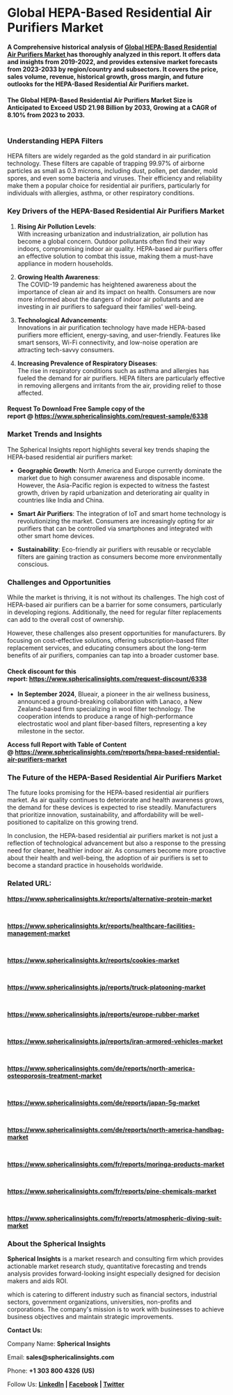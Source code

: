 <h1 class="news-post-title">Global HEPA-Based Residential Air Purifiers Market</h1>
<p><strong>A Comprehensive historical analysis of&nbsp;<a href="https://www.sphericalinsights.com/reports/hepa-based-residential-air-purifiers-market" target="_blank" rel="noreferrer noopener">Global HEPA-Based Residential Air Purifiers Market&nbsp;</a>has thoroughly analyzed in this report. It offers data and insights from 2019-2022, and provides extensive market forecasts from 2023-2033 by region/country and subsectors. It covers the price, sales volume, revenue, historical growth, gross margin, and future outlooks for the HEPA-Based Residential Air Purifiers market.</strong></p>
<h4><strong>The Global HEPA-Based Residential Air Purifiers Market Size is Anticipated to Exceed USD 21.98 Billion by 2033, Growing at a CAGR of 8.10% from 2023 to 2033.</strong></h4>
<p><strong><img src="https://www.sphericalinsights.com/images/rd/global-hepa-based-residential-air-purifiers-market.png" alt="" /></strong></p>
<h3><strong>Understanding HEPA Filters</strong></h3>
<p>HEPA filters are widely regarded as the gold standard in air purification technology. These filters are capable of trapping 99.97% of airborne particles as small as 0.3 microns, including dust, pollen, pet dander, mold spores, and even some bacteria and viruses. Their efficiency and reliability make them a popular choice for residential air purifiers, particularly for individuals with allergies, asthma, or other respiratory conditions.</p>
<h3><strong>Key Drivers of the HEPA-Based Residential Air Purifiers Market</strong></h3>
<ol>
<li>
<p><strong>Rising Air Pollution Levels</strong>:<br />With increasing urbanization and industrialization, air pollution has become a global concern. Outdoor pollutants often find their way indoors, compromising indoor air quality. HEPA-based air purifiers offer an effective solution to combat this issue, making them a must-have appliance in modern households.</p>
</li>
<li>
<p><strong>Growing Health Awareness</strong>:<br />The COVID-19 pandemic has heightened awareness about the importance of clean air and its impact on health. Consumers are now more informed about the dangers of indoor air pollutants and are investing in air purifiers to safeguard their families' well-being.</p>
</li>
<li>
<p><strong>Technological Advancements</strong>:<br />Innovations in air purification technology have made HEPA-based purifiers more efficient, energy-saving, and user-friendly. Features like smart sensors, Wi-Fi connectivity, and low-noise operation are attracting tech-savvy consumers.</p>
</li>
<li>
<p><strong>Increasing Prevalence of Respiratory Diseases</strong>:<br />The rise in respiratory conditions such as asthma and allergies has fueled the demand for air purifiers. HEPA filters are particularly effective in removing allergens and irritants from the air, providing relief to those affected.</p>
</li>
</ol>
<h4>Request To Download Free Sample copy of the report&nbsp;@&nbsp;<a href="https://www.sphericalinsights.com/request-sample/6338">https://www.sphericalinsights.com/request-sample/6338</a></h4>
<h3><strong>Market Trends and Insights</strong></h3>
<p>The Spherical Insights report highlights several key trends shaping the HEPA-based residential air purifiers market:</p>
<ul>
<li>
<p><strong>Geographic Growth</strong>: North America and Europe currently dominate the market due to high consumer awareness and disposable income. However, the Asia-Pacific region is expected to witness the fastest growth, driven by rapid urbanization and deteriorating air quality in countries like India and China.</p>
</li>
<li>
<p><strong>Smart Air Purifiers</strong>: The integration of IoT and smart home technology is revolutionizing the market. Consumers are increasingly opting for air purifiers that can be controlled via smartphones and integrated with other smart home devices.</p>
</li>
<li>
<p><strong>Sustainability</strong>: Eco-friendly air purifiers with reusable or recyclable filters are gaining traction as consumers become more environmentally conscious.</p>
</li>
</ul>
<h3><strong>Challenges and Opportunities</strong></h3>
<p>While the market is thriving, it is not without its challenges. The high cost of HEPA-based air purifiers can be a barrier for some consumers, particularly in developing regions. Additionally, the need for regular filter replacements can add to the overall cost of ownership.</p>
<p>However, these challenges also present opportunities for manufacturers. By focusing on cost-effective solutions, offering subscription-based filter replacement services, and educating consumers about the long-term benefits of air purifiers, companies can tap into a broader customer base.</p>
<h4>Check discount for this report:&nbsp;<a href="https://www.sphericalinsights.com/request-discount/6338">https://www.sphericalinsights.com/request-discount/6338</a></h4>
<ul>
<li><strong>In September 2024</strong>, Blueair, a pioneer in the air wellness business, announced a ground-breaking collaboration with Lanaco, a New Zealand-based firm specializing in wool filter technology. The cooperation intends to produce a range of high-performance electrostatic wool and plant fiber-based filters, representing a key milestone in the sector.</li>
</ul>
<p><strong>Access full Report with Table of Content @&nbsp;<a href="https://www.sphericalinsights.com/reports/hepa-based-residential-air-purifiers-market">https://www.sphericalinsights.com/reports/hepa-based-residential-air-purifiers-market</a>&nbsp;</strong></p>
<h3><strong>The Future of the HEPA-Based Residential Air Purifiers Market</strong></h3>
<p>The future looks promising for the HEPA-based residential air purifiers market. As air quality continues to deteriorate and health awareness grows, the demand for these devices is expected to rise steadily. Manufacturers that prioritize innovation, sustainability, and affordability will be well-positioned to capitalize on this growing trend.</p>
<p>In conclusion, the HEPA-based residential air purifiers market is not just a reflection of technological advancement but also a response to the pressing need for cleaner, healthier indoor air. As consumers become more proactive about their health and well-being, the adoption of air purifiers is set to become a standard practice in households worldwide.</p>
<h3><strong>Related URL:</strong></h3>
<p><strong><a href="https://www.sphericalinsights.kr/reports/alternative-protein-market">https://www.sphericalinsights.kr/reports/alternative-protein-market</a></strong></p>
<p><strong>&nbsp;</strong></p>
<p><strong><a href="https://www.sphericalinsights.kr/reports/healthcare-facilities-management-market">https://www.sphericalinsights.kr/reports/healthcare-facilities-management-market</a></strong></p>
<p><strong>&nbsp;</strong></p>
<p><strong><a href="https://www.sphericalinsights.kr/reports/cookies-market">https://www.sphericalinsights.kr/reports/cookies-market</a></strong></p>
<p><strong>&nbsp;</strong></p>
<p><strong><a href="https://www.sphericalinsights.jp/reports/truck-platooning-market">https://www.sphericalinsights.jp/reports/truck-platooning-market</a></strong></p>
<p><strong>&nbsp;</strong></p>
<p><strong><a href="https://www.sphericalinsights.jp/reports/europe-rubber-market">https://www.sphericalinsights.jp/reports/europe-rubber-market</a></strong></p>
<p><strong>&nbsp;</strong></p>
<p><strong><a href="https://www.sphericalinsights.jp/reports/iran-armored-vehicles-market">https://www.sphericalinsights.jp/reports/iran-armored-vehicles-market</a></strong></p>
<p><strong>&nbsp;</strong></p>
<p><strong><a href="https://www.sphericalinsights.com/de/reports/north-america-osteoporosis-treatment-market">https://www.sphericalinsights.com/de/reports/north-america-osteoporosis-treatment-market</a></strong></p>
<p><strong>&nbsp;</strong></p>
<p><strong><a href="https://www.sphericalinsights.com/de/reports/japan-5g-market">https://www.sphericalinsights.com/de/reports/japan-5g-market</a></strong></p>
<p><strong>&nbsp;</strong></p>
<p><strong><a href="https://www.sphericalinsights.com/de/reports/north-america-handbag-market">https://www.sphericalinsights.com/de/reports/north-america-handbag-market</a></strong></p>
<p><strong>&nbsp;</strong></p>
<p><strong><a href="https://www.sphericalinsights.com/fr/reports/moringa-products-market">https://www.sphericalinsights.com/fr/reports/moringa-products-market</a></strong></p>
<p><strong>&nbsp;</strong></p>
<p><strong><a href="https://www.sphericalinsights.com/fr/reports/pine-chemicals-market">https://www.sphericalinsights.com/fr/reports/pine-chemicals-market</a></strong></p>
<p><strong>&nbsp;</strong></p>
<p><strong><a href="https://www.sphericalinsights.com/fr/reports/atmospheric-diving-suit-market">https://www.sphericalinsights.com/fr/reports/atmospheric-diving-suit-market</a></strong></p>
<h3><strong>About the Spherical Insights</strong></h3>
<p><strong>Spherical Insights</strong>&nbsp;is a market research and consulting firm which provides actionable market research study, quantitative forecasting and trends analysis provides forward-looking insight especially designed for decision makers and aids ROI.</p>
<p>which is catering to different industry such as financial sectors, industrial sectors, government organizations, universities, non-profits and corporations. The company's mission is to work with businesses to achieve business objectives and maintain strategic improvements.</p>
<p><strong>Contact Us:</strong></p>
<p>Company Name:&nbsp;<strong>Spherical Insights</strong></p>
<p>Email:&nbsp;<strong>sales@sphericalinsights.com</strong></p>
<p>Phone:&nbsp;<strong>+1 303 800 4326 (US)</strong></p>
<p>Follow Us:&nbsp;<strong><a href="https://www.linkedin.com/company/spherical-insight/"><u>LinkedIn</u></a>&nbsp;|&nbsp;<a href="https://www.facebook.com/sphericalinsights22"><u>Facebook</u></a>&nbsp;|&nbsp;<a href="https://twitter.com/SInsights_US"><u>Twitter</u></a></strong></p>
